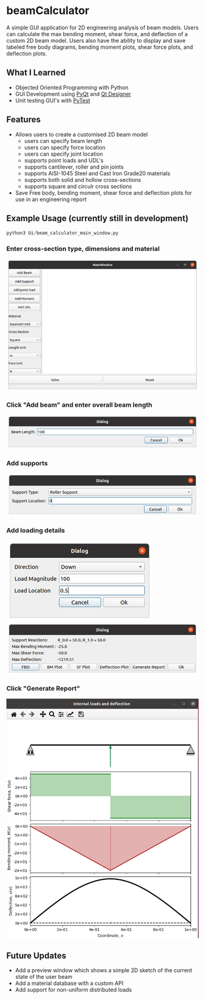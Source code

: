 # beamCalculator
A simple GUI application for 2D engineering analysis of beam models. Users can calculate the max bending moment, shear force, and deflection of a custom 2D beam model.
Users also have the ability to display and save labeled free body diagrams, bending moment plots, shear force plots, and deflection plots. 

## What I Learned
* Objected Oriented Programming with Python
* GUI Development using [PyQt](https://doc.qt.io/qtforpython/) and [Qt Designer](https://doc.qt.io/qt-5/qtdesigner-manual.html)
* Unit testing GUI's with [PyTest](https://docs.pytest.org/en/7.0.x/)
## Features
* Allows users to create a customised 2D beam model
  * users can specify beam length
  * users can specify force location
  * users can specify joint location
  * supports point loads and UDL's
  * supports cantilever, roller and pin joints
  * supports AISI-1045 Steel and Cast Iron Grade20 materials 
  * supports both solid and hollow cross-sections
  * supports square and circulr cross sections
* Save Free body, bending moment, shear force and deflection plots for use in an engineering report
## Example Usage (currently still in development)
```python
python3 Ui/beam_calculator_main_window.py
```
### Enter cross-section type, dimensions and material
![alt text](https://github.com/mark2661/beamCalculator/blob/main/images/main_window.png)
### Click "Add beam" and enter overall beam length
![alt text](https://github.com/mark2661/beamCalculator/blob/main/images/add_beam_dialog.png)
### Add supports
![alt text](https://github.com/mark2661/beamCalculator/blob/main/images/add_support_dialog_window.png)
### Add loading details
![alt text](https://github.com/mark2661/beamCalculator/blob/main/images/point_load_dialog.png)
![alt text](https://github.com/mark2661/beamCalculator/blob/main/images/results.png)
### Click "Generate Report"
![alt text](https://github.com/mark2661/beamCalculator/blob/main/images/report.png)

## Future Updates
* Add a preview window which shows a simple 2D sketch of the current state of the user beam
* Add a material database with a custom API
* Add support for non-uniform distributed loads
